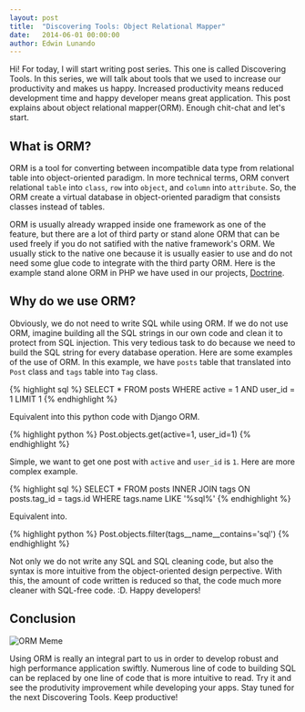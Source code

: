 ```yaml
---
layout: post
title:  "Discovering Tools: Object Relational Mapper"
date:   2014-06-01 00:00:00
author: Edwin Lunando
---
```



Hi! For today, I will start writing post series. This one is called Discovering Tools. In this series, we will talk about tools that we used to increase our productivity and makes us happy. Increased productivity means reduced development time and happy developer means great application. This post explains about object relational mapper(ORM). Enough chit-chat and let's start.

## What is ORM? ##

ORM is a tool for converting between incompatible data type from relational table into object-oriented paradigm. In more technical terms, ORM convert relational `table` into `class`, `row` into `object`, and `column` into `attribute`. So, the ORM create a virtual database in object-oriented paradigm that consists classes instead of tables.

ORM is usually already wrapped inside one framework as one of the feature, but there are a lot of third party or stand alone ORM that can be used freely if you do not satified with the native framework's ORM. We usually stick to the native one because it is usually easier to use and do not need some glue code to integrate with the third party ORM. Here is the example stand alone ORM in PHP we have used in our projects, [Doctrine][doctrine].

## Why do we use ORM? ##

Obviously, we do not need to write SQL while using ORM. If we do not use ORM, imagine building all the SQL strings in our own code and clean it to protect from SQL injection. This very tedious task to do because we need to build the SQL string for every database operation. Here are some examples of the use of ORM. In this example, we have `posts` table that translated into `Post` class and `tags` table into `Tag` class.

{% highlight sql %}
SELECT *
FROM posts
WHERE active = 1 AND user_id = 1 LIMIT 1
{% endhighlight %}

Equivalent into this python code with Django ORM.

{% highlight python %}
Post.objects.get(active=1, user_id=1)
{% endhighlight %}

Simple, we want to get one post with `active` and `user_id` is `1`. Here are more complex example.

{% highlight sql %}
SELECT * FROM posts
INNER JOIN tags ON posts.tag_id = tags.id
WHERE tags.name LIKE '%sql%'
{% endhighlight %}

Equivalent into.

{% highlight python %}
Post.objects.filter(tags__name__contains='sql')
{% endhighlight %}

Not only we do not write any SQL and SQL cleaning code, but also the syntax is more intuitive from the object-oriented design perpective. With this, the amount of code written is reduced so that, the code much more cleaner with SQL-free code. :D. Happy developers!

## Conclusion ##

![ORM Meme][orm-meme]

Using ORM is really an integral part to us in order to develop robust and high performance application swiftly. Numerous line of code to building SQL can be replaced by one line of code that is more intuitive to read. Try it and see the produtivity improvement while developing your apps. Stay tuned for the next Discovering Tools. Keep productive!

[orm-meme]: https://i.chzbgr.com/maxW500/8207712000/hF6B89741/ "ORM Durrant Meme"
[doctrine]: http://www.doctrine-project.org/index.html
